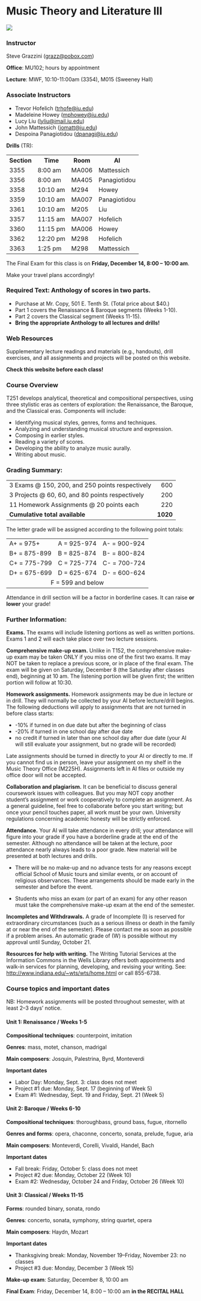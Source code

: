 
# Music Theory and Literature III

<img src="/angels.jpg"/>

### Instructor

Steve Grazzini (<grazz@pobox.com>)

**Office**: MU102; hours by appointment

**Lecture**: MWF, 10:10-11:00am (3354), M015 (Sweeney Hall)

### Associate Instructors

* Trevor Hofelich (<trhofe@iu.edu>)
* Madeleine Howey (<mphowey@iu.edu>)
* Lucy Liu (<lyliu@imail.iu.edu>)
* John Mattessich (<jomatt@iu.edu>)
* Despoina Panagiotidou (<dpanagi@iu.edu>)

**Drills** (TR):

<table>
  <tr><th>Section</th><th> Time</th><th>Room</th><th>AI</th></tr>
  <tr><td>3355</td><td> 8:00 am</td><td>MA006</td><td>Mattessich</td></tr>
  <tr><td>3356</td><td> 8:00 am</td><td>MA405</td><td>Panagiotidou</td></tr>
  <tr><td>3358</td><td>10:10 am</td><td>M294 </td><td>Howey</td></tr>
  <tr><td>3359</td><td>10:10 am</td><td>MA007</td><td>Panagiotidou</td></tr>
  <tr><td>3361</td><td>10:10 am</td><td>M205 </td><td>Liu</td></tr>
  <tr><td>3357</td><td>11:15 am</td><td>MA007</td><td>Hofelich</td></tr>
  <tr><td>3360</td><td>11:15 pm</td><td>MA006</td><td>Howey</td></tr>
  <tr><td>3362</td><td>12:20 pm</td><td>M298 </td><td>Hofelich</td></tr>
  <tr><td>3363</td><td> 1:25 pm</td><td>M298 </td><td>Mattessich</td></tr>
</table>

The Final Exam for this class is on **Friday, December 14, 8:00 – 10:00 am**.

Make your travel plans accordingly!

### Required Text:	Anthology of scores in two parts.
* Purchase at Mr. Copy, 501 E. Tenth St. (Total price about $40.)
* Part 1 covers the Renaissance & Baroque segments (Weeks 1-10).
* Part 2 covers the Classical segment (Weeks 11-15).
* **Bring the appropriate Anthology to all lectures and drills!**

### Web Resources

Supplementary lecture readings and materials (e.g., handouts), drill exercises,
and all assignments and projects will be posted on this website.

**Check this website before each class!**
 
### Course Overview

T251 develops analytical, theoretical and compositional perspectives, using three stylistic
eras as centers of exploration: the Renaissance, the Baroque, and the Classical eras. 
Components will include:

* Identifying musical styles, genres, forms and techniques.
* Analyzing and understanding musical structure and expression.
* Composing in earlier styles.
* Reading a variety of scores.
* Developing the ability to analyze music aurally.
* Writing about music.

### Grading Summary:

<table>
  <tr><td>3 Exams @ 150, 200, and 250 points respectively</td><td align=right>600</td></tr>
  <tr><td>3 Projects @ 60, 60, and 80 points respectively</td><td align=right>200</td></tr>
  <tr><td>11 Homework Assignments @ 20 points each       </td><td align=right>220</td></tr>
  <tr><td><b>Cumulative total available</b>              </td><td align=right><b>1020</b></td></tr>
</table>

The letter grade will be assigned according to the following point totals:

<table>
  <tr><td>A+  =     975+</td><td>A  =  925-974</td><td>A-  =  900-924</td></tr>
  <tr><td>B+  =  875-899</td><td>B  =  825-874</td><td>B-  =  800-824</td></tr>
  <tr><td>C+  =  775-799</td><td>C  =  725-774</td><td>C-  =  700-724</td></tr>
  <tr><td>D+  =  675-699</td><td>D  =  625-674</td><td>D-  =  600-624</td></tr>
  <tr><td align=center colspan=3>F  =  599 and below</td></tr>
</table>

Attendance in drill section will be a factor in borderline cases. It can
raise **or lower** your grade!

### Further Information:

**Exams.** The exams will include listening portions as well as written portions. 
Exams 1 and 2 will each take place over two lecture sessions.

**Comprehensive make-up exam.** Unlike in T152, the comprehensive make-up exam may be 
taken ONLY if you miss one of the first two exams. It may NOT be taken to replace a 
previous score, or in place of the final exam. The exam will be given on Saturday, 
December 8 (the Saturday after classes end), beginning at 10 am. The listening portion 
will be given first; the written portion will follow at 10:30.

**Homework assignments.** Homework assignments may be due in lecture or in drill. They 
will normally be collected by your AI before lecture/drill begins. The following deductions 
will apply to assignments that are not turned in before class starts:

* -10% if turned in on due date but after the beginning of class
*	-20% if turned in one school day after due date
* no credit if turned in later than one school day after due date (your AI will still evaluate your assignment, but no grade will be recorded)

Late assignments should be turned in directly to your AI or directly to me. If you cannot 
find us in person, leave your assignment on my shelf in the Music Theory Office (M225H). 
Assignments left in AI files or outside my office door will not be accepted.

**Collaboration and plagiarism.** It can be beneficial to discuss general coursework issues 
with colleagues. But you may NOT copy another student’s assignment or work cooperatively 
to complete an assignment. As a general guideline, feel free to collaborate before you 
start writing; but once your pencil touches paper, all work must be your own. University 
regulations concerning academic honesty will be strictly enforced.

**Attendance.** Your AI will take attendance in every drill; your attendance will figure 
into your grade if you have a borderline grade at the end of the semester. Although no 
attendance will be taken at the lecture, poor attendance nearly always leads to a poor 
grade. New material will be presented at both lectures and drills.

* There will be no make-up and no advance tests for any reasons except official School of 
Music tours and similar events, or on account of religious observances. These arrangements 
should be made early in the semester and before the event.

* Students who miss an exam (or part of an exam) for any other reason must take the 
comprehensive make-up exam at the end of the semester.

**Incompletes and Withdrawals.** A grade of Incomplete (I) is reserved for extraordinary 
circumstances (such as a serious illness or death in the family at or near the end of the 
semester). Please contact me as soon as possible if a problem arises. An automatic grade 
of (W) is possible without my approval until Sunday, October 21.

**Resources for help with writing.** The Writing Tutorial Services at the Information 
Commons in the Wells Library offers both appointments and walk-in services for planning, 
developing, and revising your writing. See: http://www.indiana.edu/~wts/wts/home.html or 
call 855-6738.

### Course topics and important dates

NB: Homework assignments will be posted throughout semester, with at least 2–3 days’ notice.

#### Unit 1: Renaissance / Weeks 1-5

**Compositional techniques**: counterpoint, imitation

**Genres**: mass, motet, chanson, madrigal

**Main composers**: Josquin, Palestrina, Byrd, Monteverdi

**Important dates**

* Labor Day: Monday, Sept. 3: class does not meet
* Project #1 due: Monday, Sept. 17 (beginning of Week 5)
* Exam #1: Wednesday, Sept. 19 and Friday, Sept. 21 (Week 5)

#### Unit 2: Baroque / Weeks 6-10

**Compositional techniques**: thoroughbass, ground bass, fugue, ritornello

**Genres and forms**: opera, chaconne, concerto, sonata, prelude, fugue, aria

**Main composers**: Monteverdi, Corelli, Vivaldi, Handel, Bach

**Important dates**

* Fall break: Friday, October 5: class does not meet
* Project #2 due: Monday, October 22 (Week 10)
* Exam #2: Wednesday, October 24 and Friday, October 26 (Week 10)

#### Unit 3: Classical / Weeks 11-15

**Forms**: rounded binary, sonata, rondo

**Genres**: concerto, sonata, symphony, string quartet, opera

**Main composers**: Haydn, Mozart

**Important dates**
* Thanksgiving break: Monday, November 19–Friday, November 23: no classes
* Project #3 due: Monday, December 3 (Week 15)

**Make-up exam**: Saturday, December 8, 10:00 am

**Final Exam**: Friday, December 14, 8:00 – 10:00 am **in the RECITAL HALL**
